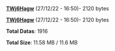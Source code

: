 [**TWj6Hagw**](/data/TWj6Hagw.txt) (27/12/22 - 16:50)- 2120 bytes

[**TWj6Hagw**](/data/TWj6Hagw.txt) (27/12/22 - 16:50)- 2120 bytes

**Total Datas**: 1916

**Total Size**: 11.58 MB / 11.6 MB